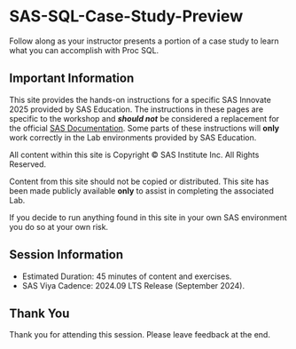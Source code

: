 # SAS-SQL-Case-Study-Preview

Follow along as your instructor presents a portion of a case study to learn what you can accomplish with Proc SQL.

## Important Information

This site provides the hands-on instructions for a specific SAS Innovate 2025 provided by SAS Education.  The instructions in these pages are specific to the workshop and ***should not*** be considered a replacement for the official [SAS Documentation](http://documentation.sas.com).  Some parts of these instructions will **only** work correctly in the Lab environments provided by SAS Education.

All content within this site is Copyright &copy; SAS Institute Inc. All Rights Reserved.

Content from this site should not be copied or distributed.  This site has been made publicly available **only** to assist in completing the associated Lab.

If you decide to run anything found in this site in your own SAS environment you do so at your own risk.

## Session Information

* Estimated Duration: 45 minutes of content and exercises.
* SAS Viya Cadence: 2024.09 LTS Release (September 2024)​.

## Thank You

Thank you for attending this session. Please leave feedback at the end.
